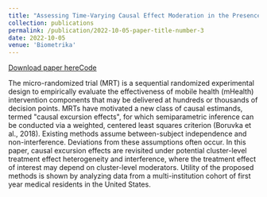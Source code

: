 ```yaml
---
title: "Assessing Time-Varying Causal Effect Moderation in the Presence of Cluster-Level Treatment Effect Heterogeneity"
collection: publications
permalink: /publication/2022-10-05-paper-title-number-3
date: 2022-10-05
venue: 'Biometrika'
---
```



[Download paper here](https://arxiv.org/abs/2102.01681)[Code](https://github.com/Herashi/MRT-mHealthModeration)


The micro-randomized trial (MRT) is a sequential randomized experimental design to empirically evaluate the effectiveness of mobile health (mHealth) intervention components that may be delivered at hundreds or thousands of decision points. MRTs have motivated a new class of causal estimands, termed "causal excursion effects", for which semiparametric inference can be conducted via a weighted, centered least squares criterion (Boruvka et al., 2018). Existing methods assume between-subject independence and non-interference. Deviations from these assumptions often occur. In this paper, causal excursion effects are revisited under potential cluster-level treatment effect heterogeneity and interference, where the treatment effect of interest may depend on cluster-level moderators. Utility of the proposed methods is shown by analyzing data from a multi-institution cohort of first year medical residents in the United States.

